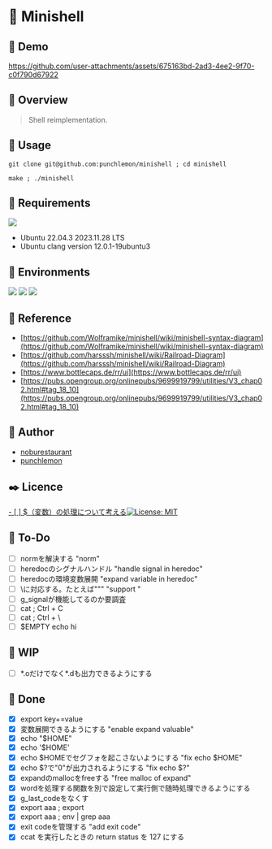 # 🌊 Minishell

## 🌝 Demo

https://github.com/user-attachments/assets/675163bd-2ad3-4ee2-9f70-c0f790d67922


## 👀 Overview

> Shell reimplementation.

## 🔫 Usage

```
git clone git@github.com:punchlemon/minishell ; cd minishell
```

```
make ; ./minishell
```

## 📌 Requirements

<p>
	<img src="https://img.shields.io/badge/Ubuntu-E95420?style=for-the-badge&logo=ubuntu&logoColor=white" />
</p>

- Ubuntu 22.04.3 2023.11.28 LTS
- Ubuntu clang version 12.0.1-19ubuntu3

## 🎪 Environments

<p>
	<img src="https://img.shields.io/badge/VSCode-0078D4?style=for-the-badge&logo=visual%20studio%20code&logoColor=white" />
	<img src="https://img.shields.io/badge/VIM-%2311AB00.svg?&style=for-the-badge&logo=vim&logoColor=white" />
	<img src="https://img.shields.io/badge/C-00599C?style=for-the-badge&logo=c&logoColor=white" />
</p>

## 📝 Reference

* [https://github.com/Wolframike/minishell/wiki/minishell-syntax-diagram](https://github.com/Wolframike/minishell/wiki/minishell-syntax-diagram)
* [https://github.com/harsssh/minishell/wiki/Railroad-Diagram](https://github.com/harsssh/minishell/wiki/Railroad-Diagram)
* [https://www.bottlecaps.de/rr/ui](https://www.bottlecaps.de/rr/ui)
* [https://pubs.opengroup.org/onlinepubs/9699919799/utilities/V3_chap02.html#tag_18_10](https://pubs.opengroup.org/onlinepubs/9699919799/utilities/V3_chap02.html#tag_18_10)

## 🗿 Author

* [noburestaurant](https://github.com/noburestaurant)
* [punchlemon](https://github.com/punchlemon)

## ✒️ Licence

[- [ ] $（変数）の処理について考える![License: MIT](https://img.shields.io/badge/License-MIT-yellow.svg)](https://opensource.org/licenses/MIT)

## 📝 To-Do
- [ ] normを解決する "norm"
- [ ] heredocのシグナルハンドル "handle signal in heredoc"
- [ ] heredocの環境変数展開 "expand variable in heredoc"
- [ ] \に対応する。たとえば"\"" "support \"
- [ ] g_signalが機能してるのか要調査
- [ ] cat ; Ctrl + C
- [ ] cat ; Ctrl + \
- [ ] $EMPTY echo hi

## 🚀 WIP
- [ ] \*.oだけでなく\*.dも出力できるようにする

## 🌟 Done
- [X] export key+=value
- [X] 変数展開できるようにする "enable expand valuable"
- [X] echo "$HOME"
- [X] echo '$HOME'
- [X] echo $HOMEでセグフォを起こさないようにする "fix echo $HOME"
- [X] echo $?で"0"が出力されるようにする "fix echo $?"
- [X] expandのmallocをfreeする "free malloc of expand"
- [X] wordを処理する関数を別で設定して実行側で随時処理できるようにする
- [X] g_last_codeをなくす
- [X] export aaa ; export
- [X] export aaa ; env | grep aaa
- [X] exit codeを管理する "add exit code"
- [X] ccat を実行したときの return status を 127 にする

